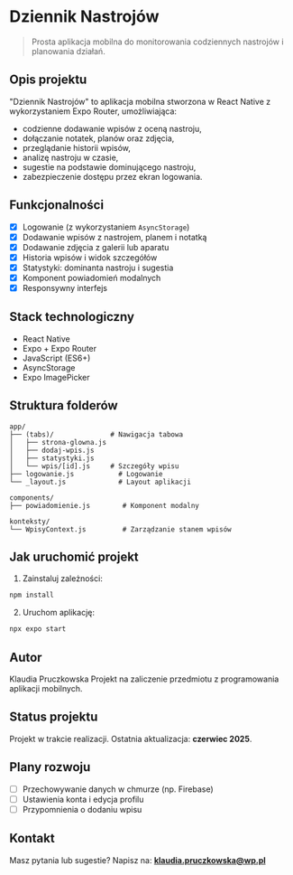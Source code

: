 # Dziennik Nastrojów

> Prosta aplikacja mobilna do monitorowania codziennych nastrojów i planowania działań.

## Opis projektu

"Dziennik Nastrojów" to aplikacja mobilna stworzona w React Native z wykorzystaniem Expo Router, umożliwiająca:

- codzienne dodawanie wpisów z oceną nastroju,
- dołączanie notatek, planów oraz zdjęcia,
- przeglądanie historii wpisów,
- analizę nastroju w czasie,
- sugestie na podstawie dominującego nastroju,
- zabezpieczenie dostępu przez ekran logowania.

## Funkcjonalności

- [x] Logowanie (z wykorzystaniem `AsyncStorage`)
- [x] Dodawanie wpisów z nastrojem, planem i notatką
- [x] Dodawanie zdjęcia z galerii lub aparatu
- [x] Historia wpisów i widok szczegółów
- [x] Statystyki: dominanta nastroju i sugestia
- [x] Komponent powiadomień modalnych
- [x] Responsywny interfejs

## Stack technologiczny

- React Native
- Expo + Expo Router
- JavaScript (ES6+)
- AsyncStorage
- Expo ImagePicker

## Struktura folderów

```
app/
├── (tabs)/              # Nawigacja tabowa
│   ├── strona-glowna.js
│   ├── dodaj-wpis.js
│   ├── statystyki.js
│   └── wpis/[id].js     # Szczegóły wpisu
├── logowanie.js           # Logowanie
└── _layout.js             # Layout aplikacji

components/
├── powiadomienie.js        # Komponent modalny

konteksty/
└── WpisyContext.js         # Zarządzanie stanem wpisów
```

## Jak uruchomić projekt

1. Zainstaluj zależności:

```bash
npm install
```

2. Uruchom aplikację:

```bash
npx expo start
```

## Autor

Klaudia Pruczkowska
Projekt na zaliczenie przedmiotu z programowania aplikacji mobilnych.

## Status projektu

Projekt w trakcie realizacji. Ostatnia aktualizacja: **czerwiec 2025**.

## Plany rozwoju

- [ ] Przechowywanie danych w chmurze (np. Firebase)
- [ ] Ustawienia konta i edycja profilu
- [ ] Przypomnienia o dodaniu wpisu

## Kontakt

Masz pytania lub sugestie? Napisz na: **[klaudia.pruczkowska@wp.pl](mailto:klaudia.pruczkowska@wp.pl)**
